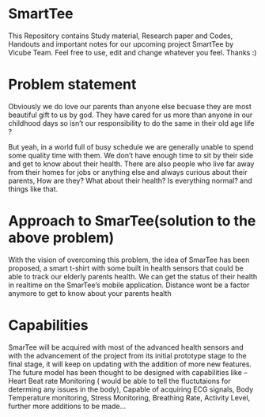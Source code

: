 # SmartTee
This Repository contains Study material, Research paper and Codes, Handouts and important notes for our upcoming project SmartTee by Vicube Team. Feel free to use, edit and change whatever you feel. Thanks :)

# Problem statement

Obviously we do love our parents than anyone else becuase they are most beautiful gift to us by god. They have cared for us more than anyone in our childhood days so isn’t our responsibility to do the same in their old age life ? 

But yeah, in a world full of busy schedule we are generally unable to spend some quality time with them. We don’t have enough time to sit by their side and get to know about their health. There are also people who live far away from their homes for jobs or anything else and always curious about their parents, How are they? What about their health? Is everything normal? and things like that.

# Approach to SmarTee(solution to the above problem)
With the vision of overcoming this problem, the idea of SmarTee has been proposed, a smart t-shirt with some built in health sensors that could be able to track our elderly parents health. We can get the status of their health in realtime on the SmarTee’s mobile application. Distance wont be a factor anymore to get to know about your parents health

# Capabilities

SmarTee will be acquired with most of the advanced health sensors and with the advancement of the  project from its initial prototype stage to the final stage, it will keep on updating with the addition of more new features.
The future model has been thought to be designed with capabilities like –
Heart Beat rate Monitoring ( would be able to tell the fluctutaions for determing any issues in the body),
Capable of acquiring ECG signals,
Body Temperature monitoring,
Stress Monitoring,
Breathing Rate,
Activity Level,
further more additions to be made…
